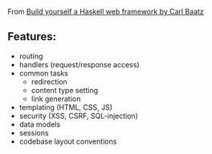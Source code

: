 
From 
[Build yourself a Haskell web framework by Carl Baatz](https://www.youtube.com/watch?v=etuSnom2v2M)

## Features:

- routing
- handlers (request/response access)
- common tasks
  - redirection
  - content type setting
  - link generation
- templating (HTML, CSS, JS)
- security (XSS, CSRF, SQL-injection)
- data models
- sessions
- codebase layout conventions
